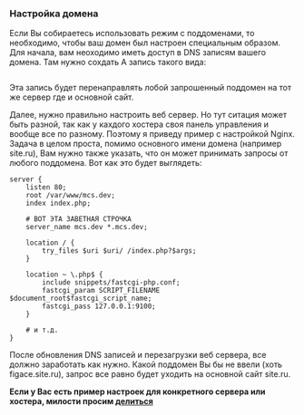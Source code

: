 ### Настройка домена

Если Вы собираетесь использовать режим с поддоменами, то необходимо, чтобы ваш домен был настроен
специальным образом.
Для начала, вам неоходимо иметь доступ в DNS записям вашего домена.
Там нужно сохдать А запись такого вида:

<img src="https://raw.githubusercontent.com/art-programming-team/mycityselector/develop/doc_images/domain-1.jpg" alt="" />

Эта запись будет перенаправлять лобой запрошенный поддомен на тот же сервер где и основной сайт.

Далее, нужно правильно настроить веб сервер. Но тут ситация может быть разной, так как у кахдого хостера
своя панель управления и вообще все по разному. Поэтому я приведу пример с настройкой Nginx.
Задача в целом проста, помимо основного имени домена (например site.ru), Вам нужно также указать,
что он может принимать запросы от любого поддомена. Вот как это будет выглядеть:

```
server {
    listen 80;
    root /var/www/mcs.dev;
    index index.php;

    # ВОТ ЭТА ЗАВЕТНАЯ СТРОЧКА
    server_name mcs.dev *.mcs.dev;

    location / {
        try_files $uri $uri/ /index.php?$args;
    }

    location ~ \.php$ {
        include snippets/fastcgi-php.conf;
        fastcgi_param SCRIPT_FILENAME $document_root$fastcgi_script_name;
        fastcgi_pass 127.0.0.1:9100;
    }
    
    # и т.д.
}
```

После обновления DNS записей и перезагрузки веб сервера, все должно заработать как нужно.
Какой поддомен Вы бы не ввели (хоть figace.site.ru), запрос все равно будет уходить на основной сайт site.ru.

**Если у Вас есть пример настроек для конкретного сервера или хостера, милости просим [делиться](https://github.com/active-programming/mycityselector/issues/new)**